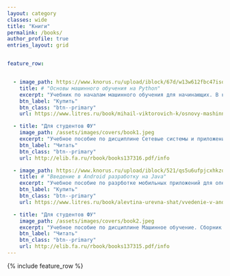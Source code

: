 ```yaml
---
layout: category
classes: wide
title: "Книги"
permalink: /books/
author_profile: true
entries_layout: grid


feature_row:


  - image_path: https://www.knorus.ru/upload/iblock/67d/w13w612fbc47isovwnf9dnn1gaam8870/osnovy-mashinnogo-obucheniya-na-python-bakalavriat-uchebnik.jpg
    title: # "Основы машинного обучения на Python"
    excerpt: "Учебник по началам машинного обучения для начинающих. В книге объясняются теоретические основы классических алгоритмов машинного обучения с примерами на языке программирования Python."
    btn_label: "Купить"
    btn_class: "btn--primary"
    url: https://www.litres.ru/book/mihail-viktorovich-k/osnovy-mashinnogo-obucheniya-na-python-bakalavriat-uc-70061098/

  - title: "Для студентов ФУ"
    image_path: /assets/images/covers/book1.jpeg
    excerpt: "Учебное пособие по дисциплине Сетевые системы и приложения. Теоретический материал и практические задания по администрированию ОС Linux."
    btn_label: "Читать"
    btn_class: "btn--primary"
    url: http://elib.fa.ru/rbook/books137316.pdf/info

  - image_path: https://www.knorus.ru/upload/iblock/521/qs5u6ufpjcxhkzqqsr0o46zb9p5sdwjx/vvedenie-v-android-razrabotku-na-java-aspirantura-bakalavriat-magistratura-uchebnoe-posobie.jpg
    title: # "Введение в Android разработку на Java"
    excerpt: "Учебное пособие по разрботке мобильных приложений для операционной системы Android. Подойдет начинающим студентам и энтузиастам, которые хотят попробовать себя в создании простых мобильных приложений."
    btn_label: "Купить"
    btn_class: "btn--primary"
    url: https://www.litres.ru/book/alevtina-urevna-shat/vvedenie-v-android-razrabotku-na-java-bakalavriat-uch-69382102/

  - title: "Для студентов ФУ"
    image_path: /assets/images/covers/book2.jpeg
    excerpt: "Учебное пособие по дисциплине Машинное обучение. Сборник лабораторных работ по основам машинного обучения в библиотеке sklearn."
    btn_label: "Читать"
    btn_class: "btn--primary"
    url: http://elib.fa.ru/rbook/books137315.pdf/info
---
```


{% include feature_row %}
